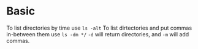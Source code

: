 # Basic

To list directories by time use `ls -alt`
To list dirtectories and put commas in-between them use `ls -dm */` `-d` will return directories, and `-m` will add commas.
